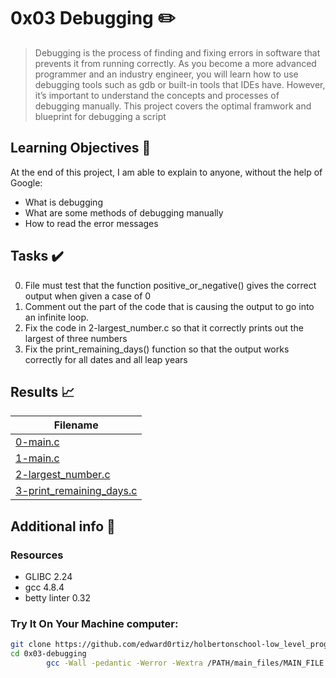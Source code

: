 # 0x03 Debugging :pencil2:

> Debugging is the process of finding and fixing errors in software that prevents it from running correctly. As you become a more advanced programmer and an industry engineer, you will learn how to use debugging tools such as gdb or built-in tools that IDEs have. However, it’s important to understand the concepts and processes of debugging manually. This project covers the optimal framwork and blueprint for debugging a script

## Learning Objectives :bookmark_tabs:

  At the end of this project, I am able to explain to anyone, without the help of Google:

* What is debugging
* What are some methods of debugging manually
* How to read the error messages
  
## Tasks :heavy_check_mark:

0. File must test that the function positive_or_negative() gives the correct output when given a case of 0
1. Comment out the part of the code that is causing the output to go into an infinite loop.
2. Fix the code in 2-largest_number.c so that it correctly prints out the largest of three numbers
3. Fix the print_remaining_days() function so that the output works correctly for all dates and all leap years

## Results :chart_with_upwards_trend:

| Filename |
| ------ |
| [0-main.c](https://github.com/edward0rtiz/holbertonschool-low_level_programming/blob/master/0x03-debugging/0-main.c)|
| [1-main.c](https://github.com/edward0rtiz/holbertonschool-low_level_programming/blob/master/0x03-debugging/1-main.c)|
| [2-largest_number.c](https://github.com/edward0rtiz/holbertonschool-low_level_programming/blob/master/0x03-debugging/2-largest_number.c)|
| [3-print_remaining_days.c](https://github.com/edward0rtiz/holbertonschool-low_level_programming/blob/master/0x03-debugging/3-print_remaining_days.c)|


## Additional info :construction:
### Resources

- GLIBC 2.24
- gcc 4.8.4
- betty linter 0.32


### Try It On Your Machine computer:	
```bash
git clone https://github.com/edward0rtiz/holbertonschool-low_level_programming.git
cd 0x03-debugging
        gcc -Wall -pedantic -Werror -Wextra /PATH/main_files/MAIN_FILE.c FILENAME.c -o NEW_FILENAME
```

